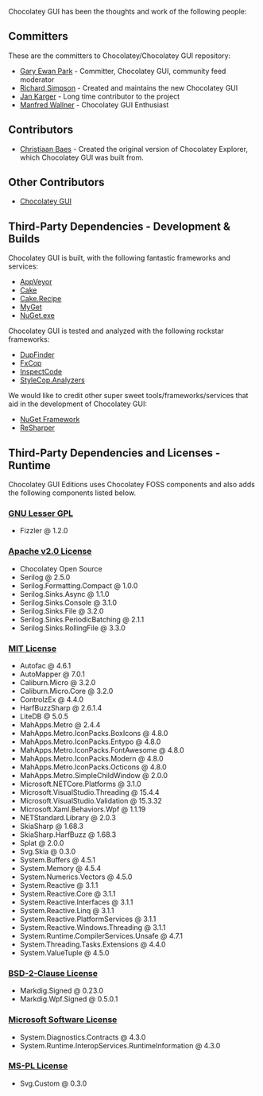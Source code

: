 Chocolatey GUI has been the thoughts and work of the following people:

## Committers

These are the committers to Chocolatey/Chocolatey GUI repository:

* [Gary Ewan Park](https://github.com/gep13) - Committer, Chocolatey GUI, community feed moderator
* [Richard Simpson](https://github.com/RichiCoder1) - Created and maintains the new Chocolatey GUI
* [Jan Karger](https://github.com/punker76) - Long time contributor to the project
* [Manfred Wallner](https://github.com/mwallner) - Chocolatey GUI Enthusiast

## Contributors

* [Christiaan Baes](https://github.com/chrissie1) - Created the original version of Chocolatey Explorer, which Chocolatey GUI was built from.

## Other Contributors

* [Chocolatey GUI](https://github.com/chocolatey/chocolateygui/graphs/contributors)

## Third-Party Dependencies - Development & Builds

Chocolatey GUI is built, with the following fantastic frameworks and services:

* [AppVeyor](http://www.appveyor.com/)
* [Cake](http://cakebuild.net/)
* [Cake.Recipe](https://github.com/cake-contrib/Cake.Recipe)
* [MyGet](http://www.myget.org/)
* [NuGet.exe](https://www.nuget.org/)

Chocolatey GUI is tested and analyzed with the following rockstar frameworks:

* [DupFinder](https://confluence.jetbrains.com/display/NETCOM/Introducing+dupFinder)
* [FxCop](https://msdn.microsoft.com/en-us/library/bb429476(v=vs.80).aspx)
* [InspectCode](https://confluence.jetbrains.com/display/NETCOM/Introducing+InspectCode)
* [StyleCop.Analyzers](https://github.com/DotNetAnalyzers/StyleCopAnalyzers)

We would like to credit other super sweet tools/frameworks/services that aid in the development of Chocolatey GUI:

* [NuGet Framework](https://www.nuget.org/)
* [ReSharper](https://www.jetbrains.com/resharper/)

## Third-Party Dependencies and Licenses - Runtime

Chocolatey GUI Editions uses Chocolatey FOSS components and also adds the following components listed below.

### [GNU Lesser GPL](https://www.gnu.org/licenses/lgpl-3.0.html)

* Fizzler @ 1.2.0

### [Apache v2.0 License](https://www.apache.org/licenses/LICENSE-2.0.html)

* Chocolatey Open Source
* Serilog @ 2.5.0
* Serilog.Formatting.Compact @ 1.0.0
* Serilog.Sinks.Async @ 1.1.0
* Serilog.Sinks.Console @ 3.1.0
* Serilog.Sinks.File @ 3.2.0
* Serilog.Sinks.PeriodicBatching @ 2.1.1
* Serilog.Sinks.RollingFile @ 3.3.0

### [MIT License](https://mit-license.org/)

* Autofac @ 4.6.1
* AutoMapper @ 7.0.1
* Caliburn.Micro @ 3.2.0
* Caliburn.Micro.Core @ 3.2.0
* ControlzEx @ 4.4.0
* HarfBuzzSharp @ 2.6.1.4
* LiteDB @ 5.0.5
* MahApps.Metro @ 2.4.4
* MahApps.Metro.IconPacks.BoxIcons @ 4.8.0
* MahApps.Metro.IconPacks.Entypo @ 4.8.0
* MahApps.Metro.IconPacks.FontAwesome @ 4.8.0
* MahApps.Metro.IconPacks.Modern @ 4.8.0
* MahApps.Metro.IconPacks.Octicons @ 4.8.0
* MahApps.Metro.SimpleChildWindow @ 2.0.0
* Microsoft.NETCore.Platforms @ 3.1.0
* Microsoft.VisualStudio.Threading @ 15.4.4
* Microsoft.VisualStudio.Validation @ 15.3.32
* Microsoft.Xaml.Behaviors.Wpf @ 1.1.19
* NETStandard.Library @ 2.0.3
* SkiaSharp @ 1.68.3
* SkiaSharp.HarfBuzz @ 1.68.3
* Splat @ 2.0.0
* Svg.Skia @ 0.3.0
* System.Buffers @ 4.5.1
* System.Memory @ 4.5.4
* System.Numerics.Vectors @ 4.5.0
* System.Reactive @ 3.1.1
* System.Reactive.Core @ 3.1.1
* System.Reactive.Interfaces @ 3.1.1
* System.Reactive.Linq @ 3.1.1
* System.Reactive.PlatformServices @ 3.1.1
* System.Reactive.Windows.Threading @ 3.1.1
* System.Runtime.CompilerServices.Unsafe @ 4.7.1
* System.Threading.Tasks.Extensions @ 4.4.0
* System.ValueTuple @ 4.5.0

### [BSD-2-Clause License](https://licenses.nuget.org/BSD-2-Clause)

* Markdig.Signed @ 0.23.0
* Markdig.Wpf.Signed @ 0.5.0.1

### [Microsoft Software License](https://go.microsoft.com/fwlink/?LinkId=329770)

* System.Diagnostics.Contracts @ 4.3.0
* System.Runtime.InteropServices.RuntimeInformation @ 4.3.0

### [MS-PL License](https://opensource.org/licenses/MS-PL)

* Svg.Custom @ 0.3.0
